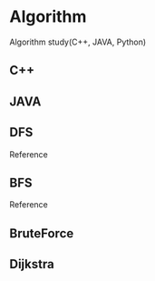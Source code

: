 # Algorithm

Algorithm study(C++, JAVA, Python)

## C++


## JAVA 


## DFS 

Reference

## BFS

Reference

## BruteForce

## Dijkstra

